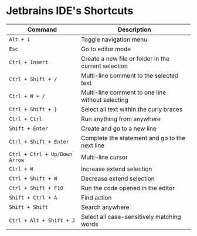 # Jetbrains IDE's Shortcuts

| Command                       | Description                                          |
|-------------------------------|------------------------------------------------------|
| `Alt + 1`                     | Toggle navigation menu                               |
| `Esc`                         | Go to editor mode                                    |
| `Ctrl + Insert`               | Create a new file or folder in the current selection |
| `Ctrl + Shift + /`            | Multi-line comment to the selected text              |
| `Ctrl + W + /`                | Multi-line comment to one line without selecting     |
| `Ctrl + Shift + }`            | Select all text within the curly braces              |
| `Ctrl + Ctrl`                 | Run anything from anywhere                           |
| `Shift + Enter`               | Create and go to a new line                          |
| `Ctrl + Shift + Enter`        | Complete the statement and go to the next line       |
| `Ctrl + Ctrl + Up/Down Arrow` | Multi-line cursor                                    |
| `Ctrl + W`                    | Increase extend selection                            |
| `Ctrl + Shift + W`            | Decrease extend selection                            |
| `Ctrl + Shift + F10`          | Run the code opened in the editor                    |
| `Shift + Ctrl + A`            | Find action                                          |
| `Shift + Shift`               | Search anywhere                                      |
| `Ctrl + Alt + Shift + J`      | Select all case-sensitively matching words           |
